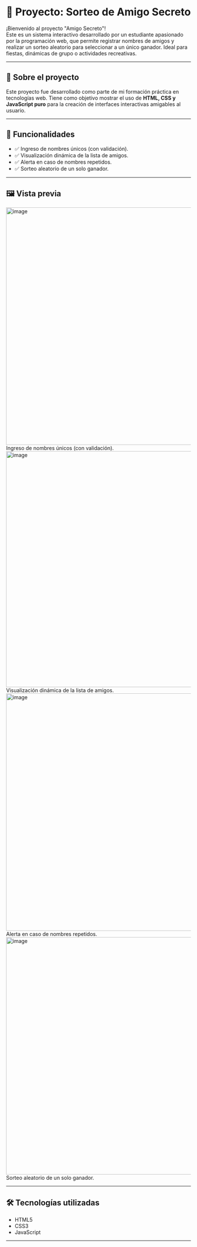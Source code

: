 # 🎁 Proyecto: Sorteo de Amigo Secreto

¡Bienvenido al proyecto "Amigo Secreto"!  
Este es un sistema interactivo desarrollado por un estudiante apasionado por la programación web, que permite registrar nombres de amigos y realizar un sorteo aleatorio para seleccionar a un único ganador. Ideal para fiestas, dinámicas de grupo o actividades recreativas.

---

## 🧠 Sobre el proyecto

Este proyecto fue desarrollado como parte de mi formación práctica en tecnologías web. Tiene como objetivo mostrar el uso de **HTML, CSS y JavaScript puro** para la creación de interfaces interactivas amigables al usuario.

---

## 🧩 Funcionalidades

- ✅ Ingreso de nombres únicos (con validación).
- ✅ Visualización dinámica de la lista de amigos.
- ✅ Alerta en caso de nombres repetidos.
- ✅ Sorteo aleatorio de un solo ganador.

---

## 🖼️ Vista previa

<img width="1366" height="645" alt="image" src="https://github.com/user-attachments/assets/8f061d47-1620-43da-b8b5-49794694d067" />
Ingreso de nombres únicos (con validación).
<img width="1352" height="641" alt="image" src="https://github.com/user-attachments/assets/c82ffd61-fee2-4ec6-9f17-a6f57848a2e3" />
Visualización dinámica de la lista de amigos.
<img width="1366" height="645" alt="image" src="https://github.com/user-attachments/assets/7738e71f-f0be-411a-a53c-04b35b3fbef1" />
Alerta en caso de nombres repetidos.
<img width="1352" height="645" alt="image" src="https://github.com/user-attachments/assets/15156d6d-061e-4bc2-8fe4-eb29b40f33b0" />
Sorteo aleatorio de un solo ganador.

---

## 🛠️ Tecnologías utilizadas

- HTML5
- CSS3
- JavaScript

---
